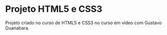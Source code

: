 # Projeto HTML5 e CSS3

Projeto criado no curso de HTML5 e CSS3 no curso em vídeo com Gustavo Guanabara.

